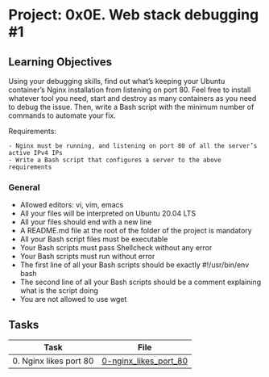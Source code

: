 # Project: 0x0E. Web stack debugging #1

<h2>Learning Objectives</h2>

<p>
Using your debugging skills, find out what’s keeping your Ubuntu container’s Nginx installation from listening on port 80. Feel free to install whatever tool you need, start and destroy as many containers as you need to debug the issue. Then, write a Bash script with the minimum number of commands to automate your fix.

Requirements:

    - Nginx must be running, and listening on port 80 of all the server’s active IPv4 IPs
    - Write a Bash script that configures a server to the above requirements

</p>
<h3>General</h3>

<ul>
<li>Allowed editors: vi, vim, emacs</li>
<li>All your files will be interpreted on Ubuntu 20.04 LTS</li>
<li>All your files should end with a new line</li>
<li>A README.md file at the root of the folder of the project is mandatory</li>
<li>All your Bash script files must be executable</li>
<li>Your Bash scripts must pass Shellcheck without any error</li>
<li>Your Bash scripts must run without error</li>
<li>The first line of all your Bash scripts should be exactly #!/usr/bin/env bash</li>
<li>The second line of all your Bash scripts should be a comment explaining what is the script doing</li>
<li>You are not allowed to use wget</li>
</ul>

<h2>Tasks</h2>

| Task                   | File                                             |
| ---------------------- | ------------------------------------------------ |
| 0. Nginx likes port 80 | [0-nginx_likes_port_80](./0-nginx_likes_port_80) |
